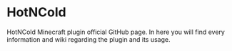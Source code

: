 # HotNCold
HotNCold Minecraft plugin official GitHub page. In here you will find every information and wiki regarding the plugin and its usage.
